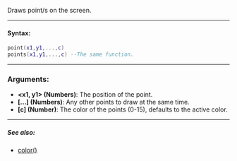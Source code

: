 Draws point/s on the screen.

---

#### Syntax:
```lua
point(x1,y1,...,c)
points(x1,y1,...,c) --The same function.
```

---

### Arguments:

* **<x1, y1\> (Numbers)**: The position of the point.
* **[...] (Numbers)**: Any other points to draw at the same time.
* **[c] (Number)**: The color of the points (0-15), defaults to the active color.

---

##### See also:

* [color()](color.md)
